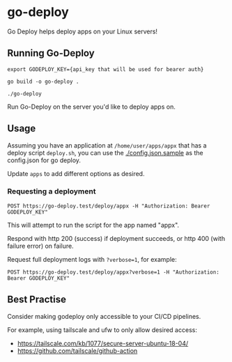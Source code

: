 # go-deploy

Go Deploy helps deploy apps on your Linux servers!

## Running Go-Deploy
```
export GODEPLOY_KEY={api_key that will be used for bearer auth}

go build -o go-deploy .

./go-deploy
```

Run Go-Deploy on the server you'd like to deploy apps on.


## Usage
Assuming you have an application at `/home/user/apps/appx` that has a deploy script `deploy.sh`, you can use the [./config.json.sample](./config.json.sample) as the config.json for go deploy.

Update `apps` to add different options as desired.

### Requesting a deployment
```
POST https://go-deploy.test/deploy/appx -H "Authorization: Bearer GODEPLOY_KEY"
```
This will attempt to run the script for the app named "appx".

Respond with http 200 (success) if deployment succeeds, or http 400 (with failure error) on failure.

Request full deployment logs with `?verbose=1`, for example:
```
POST https://go-deploy.test/deploy/appx?verbose=1 -H "Authorization: Bearer GODEPLOY_KEY"
```


## Best Practise
Consider making godeploy only accessible to your CI/CD pipelines.

For example, using tailscale and ufw to only allow desired access:
- https://tailscale.com/kb/1077/secure-server-ubuntu-18-04/
- https://github.com/tailscale/github-action


